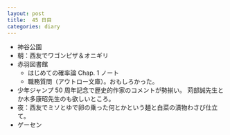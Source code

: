 ```yaml
---
layout: post
title:  45 日目
categories: diary
---
```


* 神谷公園
* 朝：西友でワゴンピザ＆オニギリ
* 赤羽図書館
  * はじめての確率論 Chap. 1 ノート
  * 職務質問（アウトロー文庫）。おもしろかった。
* 少年ジャンプ 50 周年記念で歴史的作家のコメントが勢揃い。
  苅部誠先生とか木多康昭先生のも欲しいところ。
* 夜：西友でミソとゆで卵の乗った何とかという麺と白菜の漬物わさび仕立て。
* ゲーセン
